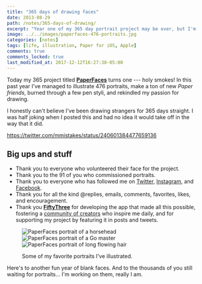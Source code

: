 ```yaml
---
title: "365 days of drawing faces"
date: 2013-08-29
path: /notes/365-days-of-drawing/
excerpt: "Year one of my 365 day portrait project may be over, but I'm just getting started."
image: ../../images/paperfaces-476-portraits.jpg
categories: [notes]
tags: [life, illustration, Paper for iOS, Apple]
comments: true
comments_locked: true
last_modified_at: 2017-12-12T16:27:38-05:00
---
```


Today my 365 project titled [**PaperFaces**](/paperfaces/) turns one --- holy smokes! In this past year I've managed to illustrate 476 portraits, make a ton of new *Paper friends*, burned through a few pen styli, and rekindled my passion for drawing. 

I honestly can't believe I've been drawing strangers for 365 days straight. I was half joking when I posted this and had no idea it would take off in the way that it did.

https://twitter.com/mmistakes/status/240601384477659136

## Big ups and stuff

- Thank you to everyone who volunteered their face for the project.
- Thank you to the 91 of you who commissioned portraits.
- Thank you to everyone who has followed me on [Twitter](https://twitter.com/mmistakes), [Instagram](https://instagram.com/mmistakes), and [Facebook](https://facebook.com/michaelrose).
- Thank you for all the kind @replies, emails, comments, favorites, likes, and encouragement.
- Thank you [**FiftyThree**](http://www.fiftythree.com/) for developing the app that made all this possible, fostering a [community of creators](http://madewithpaper.fiftythree.com/) who inspire me daily, and for supporting my project by featuring it in posts and tweets.

<figure class="three-column">
  <img alt="PaperFaces portrait of a horsehead" src="../../images/paperfaces-studioprisoner-twitter.jpg">
  <img alt="PaperFaces portrait of a Go master" src="../../images/paperfaces-go-master.jpg">
  <img alt="PaperFaces portrait of long flowing hair" src="../../images/paperfaces-genevasands-twitter.jpg">
  <figcaption><p>Some of my favorite portraits I've illustrated.</p></figcaption>
</figure>

Here's to another fun year of blank faces. And to the thousands of you still waiting for portraits... I'm working on them, really I am.
